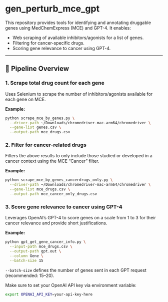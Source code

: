 # gen_perturb_mce_gpt

This repository provides tools for identifying and annotating druggable genes using MedChemExpress (MCE) and GPT-4. It enables:

- Web scraping of available inhibitors/agonists for a list of genes.  
- Filtering for cancer-specific drugs.  
- Scoring gene relevance to cancer using GPT-4.

---

## 🚀 Pipeline Overview

### 1. Scrape total drug count for each gene

Uses Selenium to scrape the number of inhibitors/agonists available for each gene on MCE.

**Example:**
```bash
python scrape_mce_by_genes.py \
  --driver-path ~/Downloads/chromedriver-mac-arm64/chromedriver \
  --gene-list genes.csv \
  --output-path mce_drugs.csv
```

### 2. Filter for cancer-related drugs

Filters the above results to only include those studied or developed in a cancer context using the MCE “Cancer” filter.

**Example:**
```bash
python scrape_mce_by_genes_cancerdrugs_only.py \
  --driver-path ~/Downloads/chromedriver-mac-arm64/chromedriver \
  --gene-list mce_drugs.csv \
  --output-path mce_cancer_only_drugs.csv
```

### 3. Score gene relevance to cancer using GPT-4

Leverages OpenAI’s GPT-4 to score genes on a scale from 1 to 3 for their cancer relevance and provide short justifications.

**Example:**
```bash
python gpt_get_gene_cancer_info.py \
  --input-path mce_drugs.csv \
  --output-path gpt.out \
  --column Gene \
  --batch-size 15
```

`--batch-size` defines the number of genes sent in each GPT request (recommended: 15–20).

Make sure to set your OpenAI API key via environment variable:

```bash
export OPENAI_API_KEY=your-api-key-here
```
